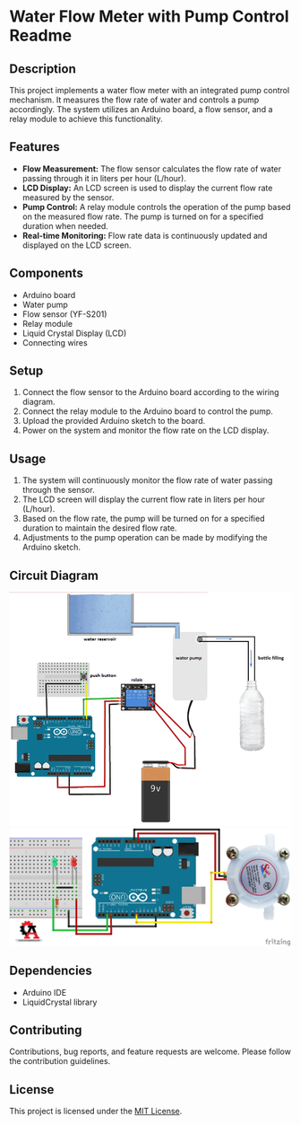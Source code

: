 # Water Flow Meter with Pump Control Readme

## Description
This project implements a water flow meter with an integrated pump control mechanism. It measures the flow rate of water and controls a pump accordingly. The system utilizes an Arduino board, a flow sensor, and a relay module to achieve this functionality.

## Features
- **Flow Measurement:** The flow sensor calculates the flow rate of water passing through it in liters per hour (L/hour).
- **LCD Display:** An LCD screen is used to display the current flow rate measured by the sensor.
- **Pump Control:** A relay module controls the operation of the pump based on the measured flow rate. The pump is turned on for a specified duration when needed.
- **Real-time Monitoring:** Flow rate data is continuously updated and displayed on the LCD screen.

## Components
- Arduino board
- Water pump
- Flow sensor (YF-S201)
- Relay module
- Liquid Crystal Display (LCD)
- Connecting wires

## Setup
1. Connect the flow sensor to the Arduino board according to the wiring diagram.
2. Connect the relay module to the Arduino board to control the pump.
3. Upload the provided Arduino sketch to the board.
4. Power on the system and monitor the flow rate on the LCD display.

## Usage
1. The system will continuously monitor the flow rate of water passing through the sensor.
2. The LCD screen will display the current flow rate in liters per hour (L/hour).
3. Based on the flow rate, the pump will be turned on for a specified duration to maintain the desired flow rate.
4. Adjustments to the pump operation can be made by modifying the Arduino sketch.

## Circuit Diagram
![Pump Diagram](pump.png)
![Flow sensor Diagram](sensor.png)

## Dependencies
- Arduino IDE
- LiquidCrystal library

## Contributing
Contributions, bug reports, and feature requests are welcome. Please follow the contribution guidelines.

## License
This project is licensed under the [MIT License](LICENSE).
